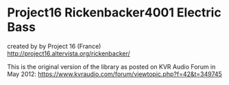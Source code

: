 # Project16 Rickenbacker4001 Electric Bass

created by by Project 16 (France) http://project16.altervista.org/rickenbacker/

This is the original version of the library as posted on KVR Audio Forum in May 2012: 
https://www.kvraudio.com/forum/viewtopic.php?f=42&t=349745
